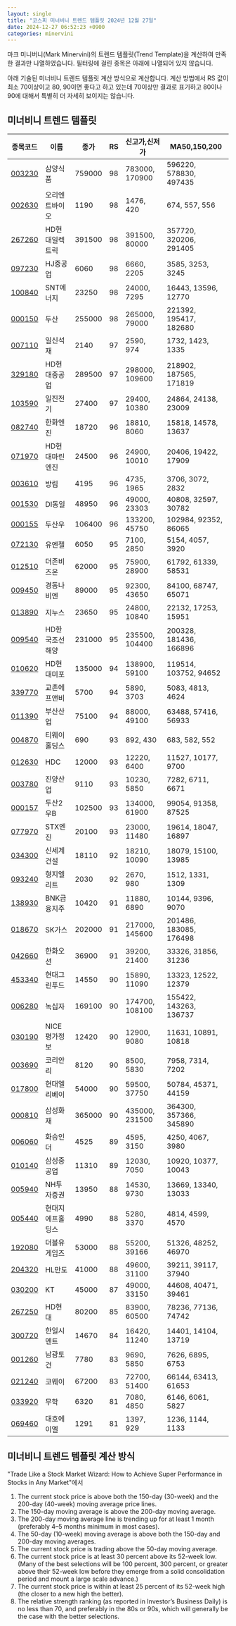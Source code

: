 ```yaml
---
layout: single
title: "코스피 미너비니 트렌드 템플릿 2024년 12월 27일"
date: 2024-12-27 06:52:23 +0900
categories: minervini
---
```

마크 미니버니(Mark Minervini)의 트렌드 템플릿(Trend Template)을 계산하여 만족한 결과만 나열하였습니다. 필터링에 걸린 종목은 아래에 나열되어 있지 않습니다.

아래 기술된 미너비니 트렌드 템플릿 계산 방식으로 계산합니다. 계산 방법에서 RS 값이 최소 70이상이고 80, 90이면 좋다고 하고 있는데 70이상만 결과로 표기하고 80이나 90에 대해서 특별히 더 자세히 보이지는 않습니다.

## 미너비니 트렌드 템플릿

|종목코드|이름|종가|RS|신고가,신저가|MA50,150,200|
|------|---|---|--|---------|------------|
|[003230](https://finance.daum.net/quotes/A003230)|삼양식품|759000|98|783000, 170900|596220, 578830, 497435|
|[002630](https://finance.daum.net/quotes/A002630)|오리엔트바이오|1190|98|1476, 420|674, 557, 556|
|[267260](https://finance.daum.net/quotes/A267260)|HD현대일렉트릭|391500|98|391500, 80000|357720, 320206, 291405|
|[097230](https://finance.daum.net/quotes/A097230)|HJ중공업|6060|98|6660, 2205|3585, 3253, 3245|
|[100840](https://finance.daum.net/quotes/A100840)|SNT에너지|23250|98|24000, 7295|16443, 13596, 12770|
|[000150](https://finance.daum.net/quotes/A000150)|두산|255000|98|265000, 79000|221392, 195417, 182680|
|[007110](https://finance.daum.net/quotes/A007110)|일신석재|2140|97|2590, 974|1732, 1423, 1335|
|[329180](https://finance.daum.net/quotes/A329180)|HD현대중공업|289500|97|298000, 109600|218902, 187565, 171819|
|[103590](https://finance.daum.net/quotes/A103590)|일진전기|27400|97|29400, 10380|24864, 24138, 23009|
|[082740](https://finance.daum.net/quotes/A082740)|한화엔진|18720|96|18810, 8060|15818, 14578, 13637|
|[071970](https://finance.daum.net/quotes/A071970)|HD현대마린엔진|24500|96|24900, 10010|20406, 19422, 17909|
|[003610](https://finance.daum.net/quotes/A003610)|방림|4195|96|4735, 1965|3706, 3072, 2832|
|[001530](https://finance.daum.net/quotes/A001530)|DI동일|48950|96|49000, 23303|40808, 32597, 30782|
|[000155](https://finance.daum.net/quotes/A000155)|두산우|106400|96|133200, 45750|102984, 92352, 86065|
|[072130](https://finance.daum.net/quotes/A072130)|유엔젤|6050|95|7100, 2850|5154, 4057, 3920|
|[012510](https://finance.daum.net/quotes/A012510)|더존비즈온|62000|95|75900, 28900|61792, 61339, 58531|
|[009450](https://finance.daum.net/quotes/A009450)|경동나비엔|89000|95|92300, 43650|84100, 68747, 65071|
|[013890](https://finance.daum.net/quotes/A013890)|지누스|23650|95|24800, 10840|22132, 17253, 15951|
|[009540](https://finance.daum.net/quotes/A009540)|HD한국조선해양|231000|95|235500, 104400|200328, 181436, 166896|
|[010620](https://finance.daum.net/quotes/A010620)|HD현대미포|135000|94|138900, 59100|119514, 103752, 94652|
|[339770](https://finance.daum.net/quotes/A339770)|교촌에프앤비|5700|94|5890, 3703|5083, 4813, 4624|
|[011390](https://finance.daum.net/quotes/A011390)|부산산업|75100|94|88000, 49100|63488, 57416, 56933|
|[004870](https://finance.daum.net/quotes/A004870)|티웨이홀딩스|690|93|892, 430|683, 582, 552|
|[012630](https://finance.daum.net/quotes/A012630)|HDC|12000|93|12220, 6400|11527, 10177, 9700|
|[003780](https://finance.daum.net/quotes/A003780)|진양산업|9110|93|10230, 5850|7282, 6711, 6671|
|[000157](https://finance.daum.net/quotes/A000157)|두산2우B|102500|93|134000, 61900|99054, 91358, 87525|
|[077970](https://finance.daum.net/quotes/A077970)|STX엔진|20100|93|23000, 11480|19614, 18047, 16897|
|[034300](https://finance.daum.net/quotes/A034300)|신세계건설|18110|92|18210, 10090|18079, 15100, 13985|
|[093240](https://finance.daum.net/quotes/A093240)|형지엘리트|2030|92|2670, 980|1512, 1331, 1309|
|[138930](https://finance.daum.net/quotes/A138930)|BNK금융지주|10420|91|11880, 6890|10144, 9396, 9070|
|[018670](https://finance.daum.net/quotes/A018670)|SK가스|202000|91|217000, 145600|201486, 183085, 176498|
|[042660](https://finance.daum.net/quotes/A042660)|한화오션|36900|91|39200, 21400|33326, 31856, 31236|
|[453340](https://finance.daum.net/quotes/A453340)|현대그린푸드|14550|90|15890, 11090|13323, 12522, 12379|
|[006280](https://finance.daum.net/quotes/A006280)|녹십자|169100|90|174700, 108100|155422, 143263, 136737|
|[030190](https://finance.daum.net/quotes/A030190)|NICE평가정보|12420|90|12900, 9080|11631, 10891, 10818|
|[003690](https://finance.daum.net/quotes/A003690)|코리안리|8120|90|8500, 5830|7958, 7314, 7202|
|[017800](https://finance.daum.net/quotes/A017800)|현대엘리베이|54000|90|59500, 37750|50784, 45371, 44159|
|[000810](https://finance.daum.net/quotes/A000810)|삼성화재|365000|90|435000, 231500|364300, 357366, 345890|
|[006060](https://finance.daum.net/quotes/A006060)|화승인더|4525|89|4595, 3150|4250, 4067, 3980|
|[010140](https://finance.daum.net/quotes/A010140)|삼성중공업|11310|89|12030, 7050|10920, 10377, 10043|
|[005940](https://finance.daum.net/quotes/A005940)|NH투자증권|13950|88|14530, 9730|13669, 13340, 13033|
|[005440](https://finance.daum.net/quotes/A005440)|현대지에프홀딩스|4990|88|5280, 3370|4814, 4599, 4570|
|[192080](https://finance.daum.net/quotes/A192080)|더블유게임즈|53000|88|55200, 39166|51326, 48252, 46970|
|[204320](https://finance.daum.net/quotes/A204320)|HL만도|41000|88|49600, 31100|39211, 39117, 37940|
|[030200](https://finance.daum.net/quotes/A030200)|KT|45000|87|49000, 33150|44608, 40471, 39461|
|[267250](https://finance.daum.net/quotes/A267250)|HD현대|80200|85|83900, 60500|78236, 77136, 74742|
|[300720](https://finance.daum.net/quotes/A300720)|한일시멘트|14670|84|16420, 11240|14401, 14104, 13719|
|[001260](https://finance.daum.net/quotes/A001260)|남광토건|7780|83|9690, 5850|7626, 6895, 6753|
|[021240](https://finance.daum.net/quotes/A021240)|코웨이|67200|83|72700, 51400|66144, 63413, 61653|
|[033920](https://finance.daum.net/quotes/A033920)|무학|6320|81|7080, 4850|6146, 6061, 5827|
|[069460](https://finance.daum.net/quotes/A069460)|대호에이엘|1291|81|1397, 929|1236, 1144, 1133|

## 미너비니 트렌드 템플릿 계산 방식

"Trade Like a Stock Market Wizard: How to Achieve Super Performance in Stocks in Any Market"에서

 1. The current stock price is above both the 150-day (30-week) and the 200-day (40-week) moving average price lines.
 1. The 150-day moving average is above the 200-day moving average.
 1. The 200-day moving average line is trending up for at least 1 month (preferably 4–5 months minimum in most cases).
 1. The 50-day (10-week) moving average is above both the 150-day and 200-day moving averages.
 1. The current stock price is trading above the 50-day moving average.
 1. The current stock price is at least 30 percent above its 52-week low. (Many of the best selections will be 100 percent, 300 percent, or greater above their 52-week low before they emerge from a solid consolidation period and mount a large scale advance.)
 1. The current stock price is within at least 25 percent of its 52-week high (the closer to a new high the better).
 1. The relative strength ranking (as reported in Investor’s Business Daily) is no less than 70, and preferably in the 80s or 90s, which will generally be the case with the better selections.
